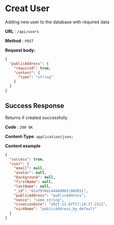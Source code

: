 # Creat User

Adding new user to the database with required data

**URL** : `/api/users`

**Method** : `POST`

**Request body:**

```json
{
  "publicAddress": {
    "required": true,
    "content": {
      "type": "string"
    }
  }
}
```

## Success Response

Returns if created successfully

**Code** : `200 OK`

**Content-Type**: `application/json;`

**Content example**

```json
{
  "success": true,
  "user": {
    "email": null,
    "avatar": null,
    "background": null,
    "firstName": null,
    "lastName": null,
    "_id": "61af976dc4444d001c98d851",
    "publicAddress": "publicAddress",
    "nonce": "some_string",
    "creationDate": "2021-12-07T17:18:37.231Z",
    "nickName": "publicAddress_by_default"
  }
}
```
